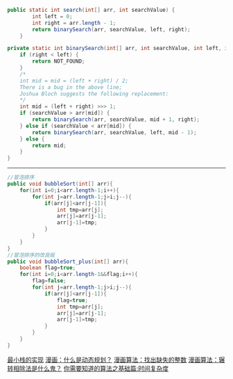 ```java
public static int search(int[] arr, int searchValue) {
		int left = 0;
		int right = arr.length - 1;
		return binarySearch(arr, searchValue, left, right);
	}

private static int binarySearch(int[] arr, int searchValue, int left, int right) {
	if (right < left) {
		return NOT_FOUND;
	}
	/*
	int mid = mid = (left + right) / 2;
	There is a bug in the above line;
	Joshua Bloch suggests the following replacement:
	*/
	int mid = (left + right) >>> 1;
	if (searchValue > arr[mid]) {
		return binarySearch(arr, searchValue, mid + 1, right);
	} else if (searchValue < arr[mid]) {
		return binarySearch(arr, searchValue, left, mid - 1);
	} else {
		return mid;
	}
}
```
--------------------------------------------------------------------------------------
```java
//冒泡排序
public void bubbleSort(int[] arr){
	for(int i=0;i<arr.length-1;i++){
		for(int j=arr.length-1;j>i;j--){
			if(arr[j]<arr[j-1]){
				int tmp=arr[j];
				arr[j]=arr[j-1];
				arr[j-1]=tmp;
			}
		}
	}
}
//冒泡排序的改良版
public void bubbleSort_plus(int[] arr){
	boolean flag=true;
	for(int i=0;i<arr.length-1&&flag;i++){
		flag=false;
		for(int j=arr.length-1;j>i;j--){
			if(arr[j]<arr[j-1]){
				flag=true;
				int tmp=arr[j];
				arr[j]=arr[j-1];
				arr[j-1]=tmp;
			}
		}
	}
}
```

[最小栈的实现](https://juejin.im/post/5a2ff8c651882533d0230a85)
[漫画：什么是动态规划？](https://juejin.im/post/5a29d52cf265da43333e4da7)
[漫画算法：找出缺失的整数](https://juejin.im/post/5a366ea1f265da431a4345af)
[漫画算法：辗转相除法是什么鬼？](https://juejin.im/post/5a217bac51882531926e8656)
[你需要知道的算法之基础篇:时间复杂度](https://juejin.im/post/5a3603d2f265da4321541e95)